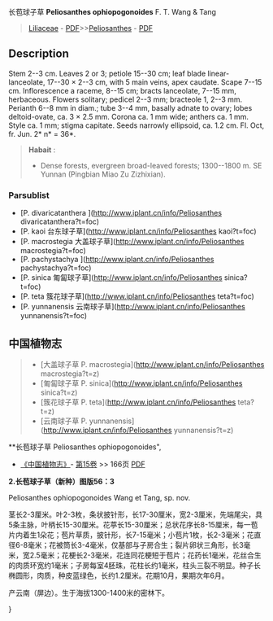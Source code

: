 长苞球子草 **Peliosanthes ophiopogonoides** F. T. Wang & Tang

> [Liliaceae](http://www.iplant.cn/info/Liliaceae?t=foc) - [PDF](http://www.iplant.cn/foc/pdf/Liliaceae.pdf)>>[Peliosanthes](http://www.iplant.cn/info/Peliosanthes?t=foc) - [PDF](http://www.iplant.cn/foc/pdf/Peliosanthes.pdf)

## Description

Stem 2--3 cm. Leaves 2 or 3; petiole 15--30 cm; leaf blade linear-lanceolate, 17--30 × 2--3 cm, with 5 main veins, apex caudate. Scape 7--15 cm. Inflorescence a raceme, 8--15 cm; bracts lanceolate, 7--15 mm, herbaceous. Flowers solitary; pedicel 2--3 mm; bracteole 1, 2--3 mm. Perianth 6--8 mm in diam.; tube 3--4 mm, basally adnate to ovary; lobes deltoid-ovate, ca. 3 × 2.5 mm. Corona ca. 1 mm wide; anthers ca. 1 mm. Style ca. 1 mm; stigma capitate. Seeds narrowly ellipsoid, ca. 1.2 cm. Fl. Oct, fr. Jun. 2* n* = 36*.

> **Habait** : 
>* Dense forests, evergreen broad-leaved forests; 1300--1800 m. SE Yunnan (Pingbian Miao Zu Zizhixian).

### Parsublist

* [P.  divaricatanthera  ](http://www.iplant.cn/info/Peliosanthes divaricatanthera?t=foc)
* [P.  kaoi  台东球子草](http://www.iplant.cn/info/Peliosanthes kaoi?t=foc)
* [P.  macrostegia  大盖球子草](http://www.iplant.cn/info/Peliosanthes macrostegia?t=foc)
* [P.  pachystachya  ](http://www.iplant.cn/info/Peliosanthes pachystachya?t=foc)
* [P.  sinica  匍匐球子草](http://www.iplant.cn/info/Peliosanthes sinica?t=foc)
* [P.  teta  簇花球子草](http://www.iplant.cn/info/Peliosanthes teta?t=foc)
* [P.  yunnanensis  云南球子草](http://www.iplant.cn/info/Peliosanthes yunnanensis?t=foc)

## 中国植物志

> * [大盖球子草  P.  macrostegia](http://www.iplant.cn/info/Peliosanthes macrostegia?t=z)
> * [匍匐球子草  P.  sinica](http://www.iplant.cn/info/Peliosanthes sinica?t=z)
> * [簇花球子草  P.  teta](http://www.iplant.cn/info/Peliosanthes teta?t=z)
> * [云南球子草  P.  yunnanensis](http://www.iplant.cn/info/Peliosanthes yunnanensis?t=z)

**长苞球子草 Peliosanthes ophiopogonoides",

* [《中国植物志》](http://www.iplant.cn/frps)- [第15卷](http://www.iplant.cn/frps/vol/15) >> 166页 [PDF](http://www.iplant.cn/frps/pdf/15/166a.pdf)

**2.长苞球子草（新种）图版56：3**

Peliosanthes ophiopogonoides Wang et Tang, sp. nov.

茎长2-3厘米。叶2-3枚，条状披针形，长17-30厘米，宽2-3厘米，先端尾尖，具5条主脉，叶柄长15-30厘米。花葶长15-30厘米；总状花序长8-15厘米，每一苞片内着生1朵花；苞片草质，披针形，长7-15毫米；小苞片1枚，长2-3毫米；花直径6-8毫米；花被筒长3-4毫米，仅基部与子房合生；裂片卵状三角形，长3毫米，宽2.5毫米；花梗长2-3毫米，花连同花梗短于苞片；花药长1毫米，花丝合生的肉质环宽约1毫米；子房每室4胚珠，花柱长约1毫米，柱头三裂不明显。种子长椭圆形，肉质，种皮蓝绿色，长约1.2厘米。花期10月，果期次年6月。

产云南（屏边）。生于海拔1300-1400米的密林下。

}